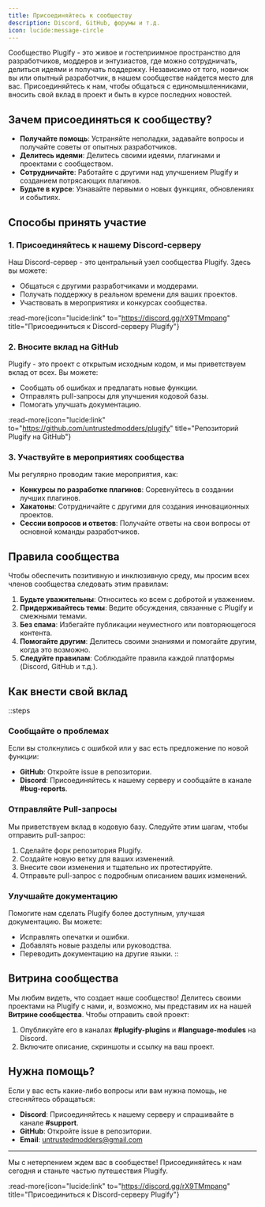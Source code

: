 ```yaml
---
title: Присоединяйтесь к сообществу
description: Discord, GitHub, форумы и т.д.
icon: lucide:message-circle
---
```


Сообщество Plugify - это живое и гостеприимное пространство для разработчиков, моддеров и энтузиастов, где можно сотрудничать, делиться идеями и получать поддержку. Независимо от того, новичок вы или опытный разработчик, в нашем сообществе найдется место для вас. Присоединяйтесь к нам, чтобы общаться с единомышленниками, вносить свой вклад в проект и быть в курсе последних новостей.

## **Зачем присоединяться к сообществу?**

- **Получайте помощь**: Устраняйте неполадки, задавайте вопросы и получайте советы от опытных разработчиков.
- **Делитесь идеями**: Делитесь своими идеями, плагинами и проектами с сообществом.
- **Сотрудничайте**: Работайте с другими над улучшением Plugify и созданием потрясающих плагинов.
- **Будьте в курсе**: Узнавайте первыми о новых функциях, обновлениях и событиях.

## **Способы принять участие**

### **1. Присоединяйтесь к нашему Discord-серверу**
Наш Discord-сервер - это центральный узел сообщества Plugify. Здесь вы можете:
- Общаться с другими разработчиками и моддерами.
- Получать поддержку в реальном времени для ваших проектов.
- Участвовать в мероприятиях и конкурсах сообщества.

:read-more{icon="lucide:link" to="https://discord.gg/rX9TMmpang" title="Присоединиться к Discord-серверу Plugify"}

### **2. Вносите вклад на GitHub**
Plugify - это проект с открытым исходным кодом, и мы приветствуем вклад от всех. Вы можете:
- Сообщать об ошибках и предлагать новые функции.
- Отправлять pull-запросы для улучшения кодовой базы.
- Помогать улучшать документацию.

:read-more{icon="lucide:link" to="https://github.com/untrustedmodders/plugify" title="Репозиторий Plugify на GitHub"}

### **3. Участвуйте в мероприятиях сообщества**
Мы регулярно проводим такие мероприятия, как:
- **Конкурсы по разработке плагинов**: Соревнуйтесь в создании лучших плагинов.
- **Хакатоны**: Сотрудничайте с другими для создания инновационных проектов.
- **Сессии вопросов и ответов**: Получайте ответы на свои вопросы от основной команды разработчиков.

## **Правила сообщества**

Чтобы обеспечить позитивную и инклюзивную среду, мы просим всех членов сообщества следовать этим правилам:
1. **Будьте уважительны**: Относитесь ко всем с добротой и уважением.
2. **Придерживайтесь темы**: Ведите обсуждения, связанные с Plugify и смежными темами.
3. **Без спама**: Избегайте публикации неуместного или повторяющегося контента.
4. **Помогайте другим**: Делитесь своими знаниями и помогайте другим, когда это возможно.
5. **Следуйте правилам**: Соблюдайте правила каждой платформы (Discord, GitHub и т.д.).

## **Как внести свой вклад**

::steps
### **Сообщайте о проблемах**
Если вы столкнулись с ошибкой или у вас есть предложение по новой функции:
- **GitHub**: Откройте issue в репозитории.
- **Discord**: Присоединяйтесь к нашему серверу и сообщайте в канале **#bug-reports**.

### **Отправляйте Pull-запросы**
Мы приветствуем вклад в кодовую базу. Следуйте этим шагам, чтобы отправить pull-запрос:
1. Сделайте форк репозитория Plugify.
2. Создайте новую ветку для ваших изменений.
3. Внесите свои изменения и тщательно их протестируйте.
4. Отправьте pull-запрос с подробным описанием ваших изменений.

### **Улучшайте документацию**
Помогите нам сделать Plugify более доступным, улучшая документацию. Вы можете:
- Исправлять опечатки и ошибки.
- Добавлять новые разделы или руководства.
- Переводить документацию на другие языки.
::

## **Витрина сообщества**

Мы любим видеть, что создает наше сообщество! Делитесь своими проектами на Plugify с нами, и, возможно, мы представим их на нашей **Витрине сообщества**. Чтобы отправить свой проект:
1. Опубликуйте его в каналах **#plugify-plugins** и **#language-modules** на Discord.
2. Включите описание, скриншоты и ссылку на ваш проект.

## **Нужна помощь?**

Если у вас есть какие-либо вопросы или вам нужна помощь, не стесняйтесь обращаться:
- **Discord**: Присоединяйтесь к нашему серверу и спрашивайте в канале **#support**.
- **GitHub**: Откройте issue в репозитории.
- **Email**: [untrustedmodders@gmail.com](mailto:untrustedmodders@gmail.com)

---

Мы с нетерпением ждем вас в сообществе! Присоединяйтесь к нам сегодня и станьте частью путешествия Plugify.

:read-more{icon="lucide:link" to="https://discord.gg/rX9TMmpang" title="Присоединиться к Discord-серверу Plugify"}